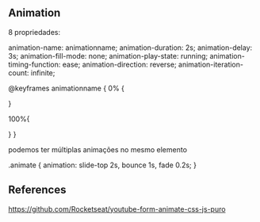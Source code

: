 
## Animation 

8 propriedades:

animation-name: animationname;
animation-duration: 2s;
animation-delay: 3s;
animation-fill-mode: none;
animation-play-state: running;
animation-timing-function: ease;
animation-direction: reverse;
animation-iteration-count: infinite;


@keyframes animationname {
  0% {

  }

  100%{

  }
}

podemos ter múltiplas animações no mesmo elemento

.animate {
  animation: slide-top 2s, bounce 1s, fade 0.2s;
}


## References 

https://github.com/Rocketseat/youtube-form-animate-css-js-puro
